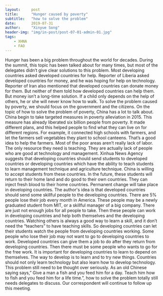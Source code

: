```yaml
---
layout:     post
title:      "Hunger caused by poverty"
subtitle:   "how to solve the problem"
date:       2019-07-31
author:     "Xinyue Song"
header-img: "img/in-post/post-07-01-admin-01.jpg"
tags:
    - XHNA
    - FAO
---
```


  Hunger has been a big problem throughout the world for decades. During the summit, this topic has been talked about for many times, but most of the delegates didn’t give clear solutions to this problem.
  Most developing countries asked developed countries for help. Reporter of Liberia asked developed countries for money, and he was hoping for help on technology. Reporter of Iran also mentioned that developed countries can donate money for them. But neither of them told how developed countries can help them.
  But money isn’t a long-time solution. If a child only depends on the help of others, he or she will never know how to walk. To solve the problem caused by poverty, we should focus on the government and the citizens. 
  On the topic of how to solve the problem of poverty, China has a lot to talk about. China begin to take targeted measures in poverty alleviation in 2015. This measure has already liberated six billion people from poverty. It made different plans, and this helped people to find what they can live on for different regions. For example, it connected high schools with farmers, and let the farmers sell vegetables they plant to school canteens. That’s a good idea to help the farmers.
  Most of the poor areas aren’t really lack of labor. The only resource they need is teaching. They are actually lack of people who are good at technology and management. Xinhua News Agency suggests that developing countries should send students to developed countries or developing countries which have the ability to teach students to learn management technique and agriculture technique. China is willing to accept students from these countries. In the future, these students will return to their home land and do good to their own countries. They can inject fresh blood to their home countries. Permanent change will take place in developing countries.
  The author's idea is that developed countries should send some skillful people to the developing countries. There are 5% people lose their job every month in America. These people may be a newly graduated student from MIT, or a skillful manager of a big company. There are just not enough jobs for all people to take. Then these people can work in developing countries and help both themselves and the developing countries. Watching others is always a good way to learn a skill, and it don’t need the “teachers” to have teaching skills. So developing countries can let their students watch the people from developing countries working. 
  Some people who lose their job may not want to go to developing countries to work. Developed countries can give them a job to do after they return from developing countries. Then there must be some people who wants to go for the free work.
  It is important for developing countries to learn to depend on themselves. The way to develop is to learn and to try new things. Countries should not only learn technology but also learn how to develop technology. This problem still need to be thought over seriously. 
  As an old Chinese saying says,” Give a man a fish and you feed him for a day. Teach him how to fish and you feed him for a life time.”, how to solve the problem totally still needs delegates to discuss.
  Our correspondent will continue to follow up this meeting.
